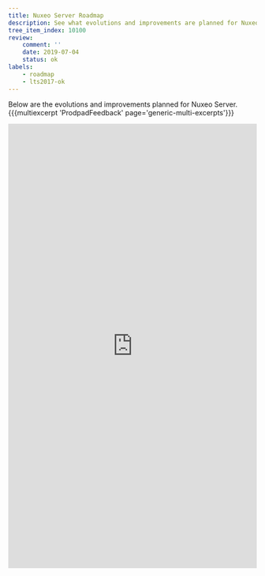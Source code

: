 ```yaml
---
title: Nuxeo Server Roadmap
description: See what evolutions and improvements are planned for Nuxeo Server
tree_item_index: 10100
review:
    comment: ''
    date: 2019-07-04
    status: ok
labels:
    - roadmap
    - lts2017-ok
---
```


Below are the evolutions and improvements planned for Nuxeo Server.
{{{multiexcerpt 'ProdpadFeedback' page='generic-multi-excerpts'}}}

<iframe src='https://ext.prodpad.com/ext/roadmap/d555cc93cc39a0fcc2493326c98d2594646d5d42' height='900' width='100%' frameborder='0'></iframe>

